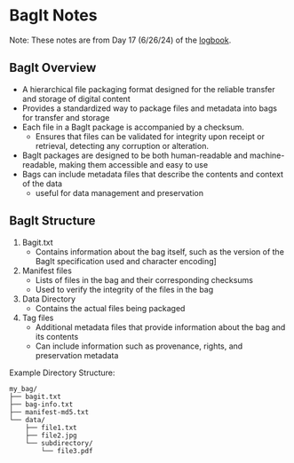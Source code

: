 # BagIt Notes

Note: These notes are from Day 17 (6/26/24) of the [logbook](logbook.md).

## BagIt Overview

* A hierarchical file packaging format designed for the reliable transfer and storage of digital content
* Provides a standardized way to package files and metadata into bags for transfer and storage
* Each file in a BagIt package is accompanied by a checksum. 
    * Ensures that files can be validated for integrity upon receipt or retrieval, detecting any corruption or alteration.
* BagIt packages are designed to be both human-readable and machine-readable, making them accessible and easy to use
* Bags can include metadata files that describe the contents and context of the data
    * useful for data management and preservation

## BagIt Structure

1. Bagit.txt
    * Contains information about the bag itself, such as the version of the BagIt specification used and character encoding]
2. Manifest files
    * Lists of files in the bag and their corresponding checksums
    * Used to verify the integrity of the files in the bag
3. Data Directory
    * Contains the actual files being packaged
4. Tag files
    * Additional metadata files that provide information about the bag and its contents
    * Can include information such as provenance, rights, and preservation metadata

Example Directory Structure:

```
my_bag/
├── bagit.txt
├── bag-info.txt
├── manifest-md5.txt
└── data/
    ├── file1.txt
    ├── file2.jpg
    └── subdirectory/
        └── file3.pdf
```

